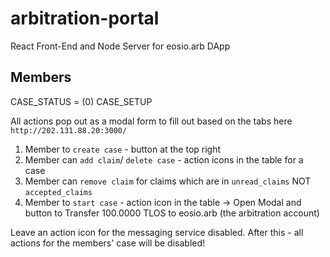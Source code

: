 # arbitration-portal
React Front-End and Node Server for eosio.arb DApp

## Members
CASE_STATUS = (0) CASE_SETUP

All actions pop out as a modal form to fill out based on the tabs here `http://202.131.88.20:3000/` 

1. Member to `create case` - button at the top right
2. Member can `add claim`/ `delete case` - action icons in the table for a case
2. Member can `remove claim` for claims which are in `unread_claims` NOT `accepted_claims`
3. Member to `start case` - action icon in the table -> Open Modal and button to Transfer 100.0000 TLOS to eosio.arb (the arbitration account)

Leave an action icon for the messaging service disabled.
After this - all actions for the members' case will be disabled!